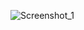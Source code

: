 
![Screenshot_1](https://github.com/b6e6b6r6a/Data-Base/assets/113089548/226c5fe1-e54e-4393-be55-f0c174eb44c9)
